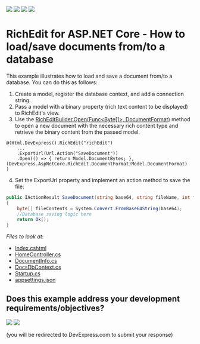 <!-- default badges list -->
![](https://img.shields.io/endpoint?url=https://codecentral.devexpress.com/api/v1/VersionRange/282256455/20.1.6%2B)
[![](https://img.shields.io/badge/Open_in_DevExpress_Support_Center-FF7200?style=flat-square&logo=DevExpress&logoColor=white)](https://supportcenter.devexpress.com/ticket/details/T917398)
[![](https://img.shields.io/badge/📖_How_to_use_DevExpress_Examples-e9f6fc?style=flat-square)](https://docs.devexpress.com/GeneralInformation/403183)
[![](https://img.shields.io/badge/💬_Leave_Feedback-feecdd?style=flat-square)](#does-this-example-address-your-development-requirementsobjectives)
<!-- default badges end -->
# RichEdit for ASP.NET Core - How to load/save documents from/to a database

This example illustrates how to load and save a document from/to a database. You can do this as follows:

1. Create a model, register the database context, and add a connection string.
2. Pass a model with a binary property (rich text content to be displayed) to RichEdit's view.
3. Use the [RichEditBuilder.Open(Func<Byte[]>, DocumentFormat)](https://docs.devexpress.com/AspNetCore/DevExpress.AspNetCore.RichEdit.RichEditBuilder.Open(System.Func-System.Byte----DevExpress.AspNetCore.RichEdit.DocumentFormat)?p=netframework) method to open a new document with the necessary rich content type and retrieve the binary content from the passed model.

```razor
@(Html.DevExpress().RichEdit("richEdit")
    ...
    .ExportUrl(Url.Action("SaveDocument"))
    .Open(() => { return Model.DocumentBytes; }, (DevExpress.AspNetCore.RichEdit.DocumentFormat)Model.DocumentFormat)
)
```

4. Set the ExportUrl property and implement an action method to save the file:

```csharp
public IActionResult SaveDocument(string base64, string fileName, int format, string reason)
{
	byte[] fileContents = System.Convert.FromBase64String(base64);
	//Database saving logic here
	return Ok();
}
```

<!-- default file list --> 
*Files to look at*:

* [Index.cshtml](./CS/Views/Home/Index.cshtml)
* [HomeController.cs](./CS/Controllers/HomeController.cs)
* [DocumentInfo.cs](./CS/Models/DocumentInfo.cs)
* [DocsDbContext.cs](./CS/Models/DocsDbContext.cs)
* [Startup.cs](./CS/Startup.cs)
* [appsettings.json](./CS/appsettings.json)
<!-- default file list end -->
<!-- feedback -->
## Does this example address your development requirements/objectives?

[<img src="https://www.devexpress.com/support/examples/i/yes-button.svg"/>](https://www.devexpress.com/support/examples/survey.xml?utm_source=github&utm_campaign=asp-net-core-richedit-work-with-database&~~~was_helpful=yes) [<img src="https://www.devexpress.com/support/examples/i/no-button.svg"/>](https://www.devexpress.com/support/examples/survey.xml?utm_source=github&utm_campaign=asp-net-core-richedit-work-with-database&~~~was_helpful=no)

(you will be redirected to DevExpress.com to submit your response)
<!-- feedback end -->
